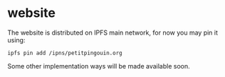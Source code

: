 # website
The website is distributed on IPFS main network, for now you may pin it using:

`ipfs pin add /ipns/petitpingouin.org`

Some other implementation ways will be made available soon.
